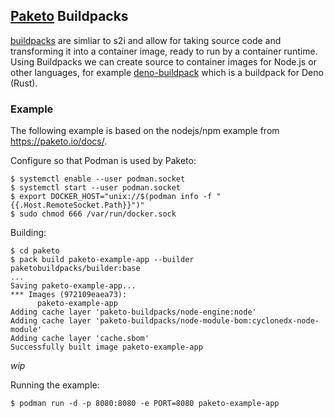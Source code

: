 ## [Paketo](https://paketo.io/) Buildpacks
[buildpacks](https://buildpacks.io/) are simliar to s2i and allow for taking
source code and transforming it into a container image, ready to run by
a container runtime. Using Buildpacks we can create source to container images
for Node.js or other languages, for example
[deno-buildpack](https://github.com/danbev/deno-buildpack) which is a buildpack
for Deno (Rust). 

### Example
The following example is based on the nodejs/npm example from
https://paketo.io/docs/.

Configure so that Podman is used by Paketo:
```console
$ systemctl enable --user podman.socket
$ systemctl start --user podman.socket
$ export DOCKER_HOST="unix://$(podman info -f "{{.Host.RemoteSocket.Path}}")"
$ sudo chmod 666 /var/run/docker.sock
```

Building:
```console
$ cd paketo
$ pack build paketo-example-app --builder paketobuildpacks/builder:base
...
Saving paketo-example-app...
*** Images (972109eaea73):
      paketo-example-app
Adding cache layer 'paketo-buildpacks/node-engine:node'
Adding cache layer 'paketo-buildpacks/node-module-bom:cyclonedx-node-module'
Adding cache layer 'cache.sbom'
Successfully built image paketo-example-app
```

_wip_

Running the example:
```console
$ podman run -d -p 8080:8080 -e PORT=8080 paketo-example-app
```



